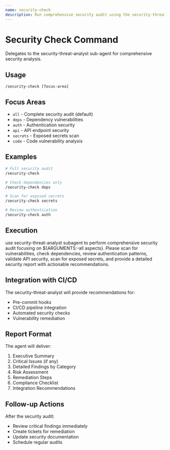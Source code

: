```yaml
---
name: security-check
description: Run comprehensive security audit using the security-threat-analyst sub-agent
---
```


# Security Check Command

Delegates to the security-threat-analyst sub-agent for comprehensive security analysis.

## Usage
```
/security-check [focus-area]
```

## Focus Areas
- `all` - Complete security audit (default)
- `deps` - Dependency vulnerabilities
- `auth` - Authentication security
- `api` - API endpoint security
- `secrets` - Exposed secrets scan
- `code` - Code vulnerability analysis

## Examples
```bash
# Full security audit
/security-check

# Check dependencies only
/security-check deps

# Scan for exposed secrets
/security-check secrets

# Review authentication
/security-check auth
```

## Execution

use security-threat-analyst subagent to perform comprehensive security audit focusing on ${ARGUMENTS:-all aspects}. Please scan for vulnerabilities, check dependencies, review authentication patterns, validate API security, scan for exposed secrets, and provide a detailed security report with actionable recommendations.

## Integration with CI/CD

The security-threat-analyst will provide recommendations for:
- Pre-commit hooks
- CI/CD pipeline integration
- Automated security checks
- Vulnerability remediation

## Report Format

The agent will deliver:
1. Executive Summary
2. Critical Issues (if any)
3. Detailed Findings by Category
4. Risk Assessment
5. Remediation Steps
6. Compliance Checklist
7. Integration Recommendations

## Follow-up Actions

After the security audit:
- Review critical findings immediately
- Create tickets for remediation
- Update security documentation
- Schedule regular audits
